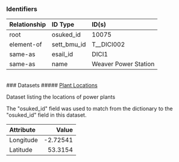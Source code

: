 ### Identifiers

| Relationship   | ID Type     | ID(s)                |
|:---------------|:------------|:---------------------|
| root           | osuked_id   | 10075                |
| element-of     | sett_bmu_id | T__DICI002           |
| same-as        | esail_id    | DICI1                |
| same-as        | name        | Weaver Power Station |

<br>
### Datasets
##### <a href="https://raw.githubusercontent.com/OSUKED/Dictionary-Datasets/main/datasets/plant-locations/datapackage.json">Plant Locations</a>

Dataset listing the locations of power plants

The "osuked_id" field was used to match from the dictionary to the "osuked_id" field in this dataset.

| Attribute   |    Value |
|:------------|---------:|
| Longitude   | -2.72541 |
| Latitude    | 53.3154  |
